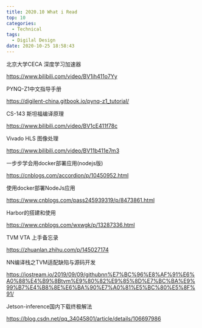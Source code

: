 ```yaml
---
title: 2020.10 What i Read
top: 10
categories:
  - Technical
tags:
  - Digilal Design
date: 2020-10-25 18:58:43
---
```


北京大学CECA 深度学习加速器 

https://www.bilibili.com/video/BV1ih411o7Yy

PYNQ-Z1中文指导手册

https://digilent-china.gitbook.io/pynq-z1_tutorial/

CS-143 斯坦福编译原理

https://www.bilibili.com/video/BV1cE411f78c

<!-- more -->

Vivado HLS 图像处理

https://www.bilibili.com/video/BV11b411e7m3

一步步学会用docker部署应用(nodejs版)

https://cnblogs.com/accordion/p/10450952.html

使用docker部署NodeJs应用

https://www.cnblogs.com/pass245939319/p/8473861.html

Harbor的搭建和使用

https://www.cnblogs.com/wxwgk/p/13287336.html

TVM VTA 上手备忘录

https://zhuanlan.zhihu.com/p/145027174

NN编译栈之TVM适配缺陷与源码开发

https://iostream.io/2019/09/09/githubnn%E7%BC%96%E8%AF%91%E6%A0%88%E4%B9%8Btvm%E9%80%82%E9%85%8D%E7%BC%BA%E9%99%B7%E4%B8%8E%E6%BA%90%E7%A0%81%E5%BC%80%E5%8F%91/

Jetson-inference国内下载终极解法

https://blog.csdn.net/qq_34045801/article/details/106697986